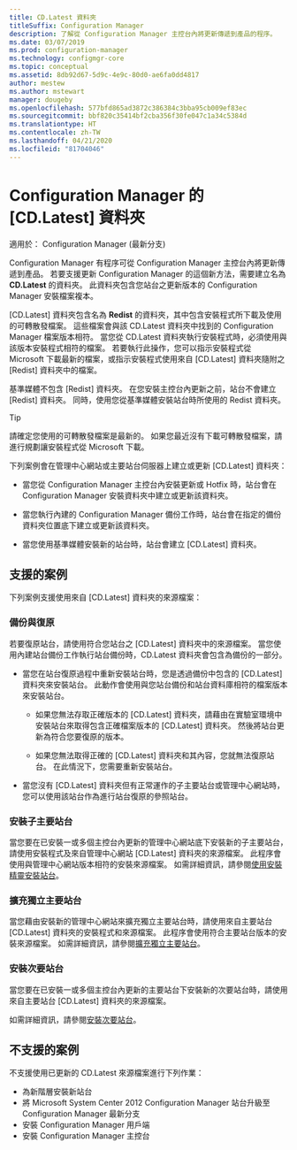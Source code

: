 ```yaml
---
title: CD.Latest 資料夾
titleSuffix: Configuration Manager
description: 了解從 Configuration Manager 主控台內將更新傳遞到產品的程序。
ms.date: 03/07/2019
ms.prod: configuration-manager
ms.technology: configmgr-core
ms.topic: conceptual
ms.assetid: 8db92d67-5d9c-4e9c-80d0-ae6fa0dd4817
author: mestew
ms.author: mstewart
manager: dougeby
ms.openlocfilehash: 577bfd865ad3872c386384c3bba95cb009ef83ec
ms.sourcegitcommit: bbf820c35414bf2cba356f30fe047c1a34c5384d
ms.translationtype: HT
ms.contentlocale: zh-TW
ms.lasthandoff: 04/21/2020
ms.locfileid: "81704046"
---
```

# <a name="the-cdlatest-folder-for-configuration-manager"></a>Configuration Manager 的 [CD.Latest] 資料夾

適用於：  Configuration Manager (最新分支)

Configuration Manager 有程序可從 Configuration Manager 主控台內將更新傳遞到產品。 若要支援更新 Configuration Manager 的這個新方法，需要建立名為 **CD.Latest** 的資料夾。 此資料夾包含您站台之更新版本的 Configuration Manager 安裝檔案複本。  

[CD.Latest] 資料夾包含名為 **Redist** 的資料夾，其中包含安裝程式所下載及使用的可轉散發檔案。 這些檔案會與該 CD.Latest 資料夾中找到的 Configuration Manager 檔案版本相符。 當您從 CD.Latest 資料夾執行安裝程式時，必須使用與該版本安裝程式相符的檔案。 若要執行此操作，您可以指示安裝程式從 Microsoft 下載最新的檔案，或指示安裝程式使用來自 [CD.Latest] 資料夾隨附之 [Redist] 資料夾中的檔案。

基準媒體不包含 [Redist]  資料夾。 在您安裝主控台內更新之前，站台不會建立 [Redist] 資料夾。 同時，使用您從基準媒體安裝站台時所使用的 Redist 資料夾。  

> [!TIP]  
> 請確定您使用的可轉散發檔案是最新的。 如果您最近沒有下載可轉散發檔案，請進行規劃讓安裝程式從 Microsoft 下載。   

下列案例會在管理中心網站或主要站台伺服器上建立或更新 [CD.Latest] 資料夾：  

- 當您從 Configuration Manager 主控台內安裝更新或 Hotfix 時，站台會在 Configuration Manager 安裝資料夾中建立或更新該資料夾。  

- 當您執行內建的 Configuration Manager 備份工作時，站台會在指定的備份資料夾位置底下建立或更新該資料夾。  

- 當您使用基準媒體安裝新的站台時，站台會建立 [CD.Latest] 資料夾。


## <a name="supported-scenarios"></a>支援的案例

下列案例支援使用來自 [CD.Latest] 資料夾的來源檔案：  

### <a name="backup-and-recovery"></a>備份與復原
若要復原站台，請使用符合您站台之 [CD.Latest] 資料夾中的來源檔案。 當您使用內建站台備份工作執行站台備份時，CD.Latest 資料夾會包含為備份的一部分。

- 當您在站台復原過程中重新安裝站台時，您是透過備份中包含的 [CD.Latest] 資料夾來安裝站台。 此動作會使用與您站台備份和站台資料庫相符的檔案版本來安裝站台。  

    - 如果您無法存取正確版本的 [CD.Latest] 資料夾，請藉由在實驗室環境中安裝站台來取得包含正確檔案版本的 [CD.Latest] 資料夾。 然後將站台更新為符合您要復原的版本。  

    - 如果您無法取得正確的 [CD.Latest] 資料夾和其內容，您就無法復原站台。 在此情況下，您需要重新安裝站台。  

- 當您沒有 [CD.Latest] 資料夾但有正常運作的子主要站台或管理中心網站時，您可以使用該站台作為進行站台復原的參照站台。  

### <a name="install-a-child-primary-site"></a>安裝子主要站台
當您要在已安裝一或多個主控台內更新的管理中心網站底下安裝新的子主要站台，請使用安裝程式及來自管理中心網站 [CD.Latest] 資料夾的來源檔案。 此程序會使用與管理中心網站版本相符的安裝來源檔案。 如需詳細資訊，請參閱[使用安裝精靈安裝站台](../deploy/install/use-the-setup-wizard-to-install-sites.md)。  

### <a name="expand-a-stand-alone-primary-site"></a>擴充獨立主要站台
當您藉由安裝新的管理中心網站來擴充獨立主要站台時，請使用來自主要站台 [CD.Latest] 資料夾的安裝程式和來源檔案。 此程序會使用符合主要站台版本的安裝來源檔案。 如需詳細資訊，請參閱[擴充獨立主要站台](../deploy/install/use-the-setup-wizard-to-install-sites.md#bkmk_expand)。

### <a name="install-a-secondary-site"></a>安裝次要站台
<!-- SCCMDocs-pr issue #3164 -->
當您要在已安裝一或多個主控台內更新的主要站台下安裝新的次要站台時，請使用來自主要站台 [CD.Latest] 資料夾的來源檔案。 

如需詳細資訊，請參閱[安裝次要站台](../deploy/install/use-the-setup-wizard-to-install-sites.md#bkmk_secondary)。 


## <a name="unsupported-scenarios"></a>不支援的案例

不支援使用已更新的 CD.Latest 來源檔案進行下列作業：  

- 為新階層安裝新站台  
- 將 Microsoft System Center 2012 Configuration Manager 站台升級至 Configuration Manager 最新分支
- 安裝 Configuration Manager 用戶端
- 安裝 Configuration Manager 主控台
